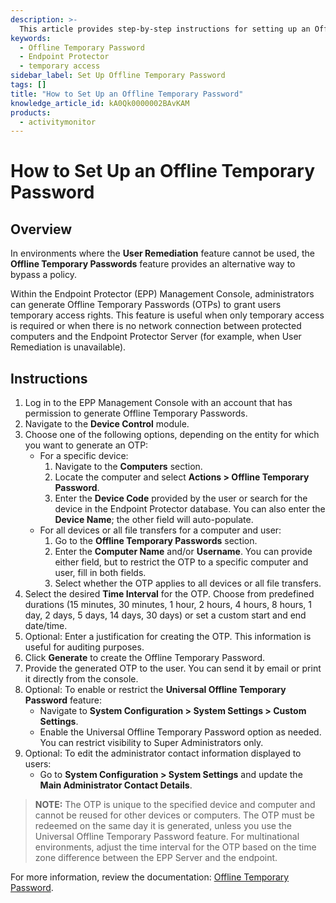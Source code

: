 ```yaml
---
description: >-
  This article provides step-by-step instructions for setting up an Offline Temporary Password in environments where the User Remediation feature cannot be used.
keywords:
  - Offline Temporary Password
  - Endpoint Protector
  - temporary access
sidebar_label: Set Up Offline Temporary Password
tags: []
title: "How to Set Up an Offline Temporary Password"
knowledge_article_id: kA0Qk0000002BAvKAM
products:
  - activitymonitor
---
```


# How to Set Up an Offline Temporary Password

## Overview

In environments where the **User Remediation** feature cannot be used, the **Offline Temporary Passwords** feature provides an alternative way to bypass a policy.

Within the Endpoint Protector (EPP) Management Console, administrators can generate Offline Temporary Passwords (OTPs) to grant users temporary access rights. This feature is useful when only temporary access is required or when there is no network connection between protected computers and the Endpoint Protector Server (for example, when User Remediation is unavailable).

## Instructions

1. Log in to the EPP Management Console with an account that has permission to generate Offline Temporary Passwords.
2. Navigate to the **Device Control** module.
3. Choose one of the following options, depending on the entity for which you want to generate an OTP:
   - For a specific device:
     1. Navigate to the **Computers** section.
     2. Locate the computer and select **Actions > Offline Temporary Password**.
     3. Enter the **Device Code** provided by the user or search for the device in the Endpoint Protector database. You can also enter the **Device Name**; the other field will auto-populate.
   - For all devices or all file transfers for a computer and user:
     1. Go to the **Offline Temporary Passwords** section.
     2. Enter the **Computer Name** and/or **Username**. You can provide either field, but to restrict the OTP to a specific computer and user, fill in both fields.
     3. Select whether the OTP applies to all devices or all file transfers.
4. Select the desired **Time Interval** for the OTP. Choose from predefined durations (15 minutes, 30 minutes, 1 hour, 2 hours, 4 hours, 8 hours, 1 day, 2 days, 5 days, 14 days, 30 days) or set a custom start and end date/time.
5. Optional: Enter a justification for creating the OTP. This information is useful for auditing purposes.
6. Click **Generate** to create the Offline Temporary Password.
7. Provide the generated OTP to the user. You can send it by email or print it directly from the console.
8. Optional: To enable or restrict the **Universal Offline Temporary Password** feature:
   - Navigate to **System Configuration > System Settings > Custom Settings**.
   - Enable the Universal Offline Temporary Password option as needed. You can restrict visibility to Super Administrators only.
9. Optional: To edit the administrator contact information displayed to users:
   - Go to **System Configuration > System Settings** and update the **Main Administrator Contact Details**.

> **NOTE:** The OTP is unique to the specified device and computer and cannot be reused for other devices or computers. The OTP must be redeemed on the same day it is generated, unless you use the Universal Offline Temporary Password feature. For multinational environments, adjust the time interval for the OTP based on the time zone difference between the EPP Server and the endpoint.

For more information, review the documentation: [Offline Temporary Password](https://docs.netwrix.com/docs/endpointprotector/5_9_4_2/admin/otpassword).